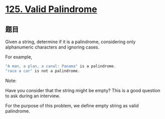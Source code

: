 # [125. Valid Palindrome](https://leetcode.com/problems/valid-palindrome/description/)

## 题目

Given a string, determine if it is a palindrome, considering only alphanumeric characters and ignoring cases.

For example,

```c
"A man, a plan, a canal: Panama" is a palindrome.
"race a car" is not a palindrome.
```

Note:

Have you consider that the string might be empty? This is a good question to ask during an interview.

For the purpose of this problem, we define empty string as valid palindrome.
